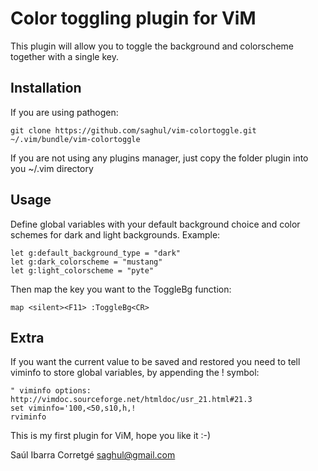Color toggling plugin for ViM
=============================

This plugin will allow you to toggle the background and colorscheme
together with a single key.

Installation
------------

If you are using pathogen:

    git clone https://github.com/saghul/vim-colortoggle.git ~/.vim/bundle/vim-colortoggle

If you are not using any plugins manager, just copy the folder plugin into you
~/.vim directory

Usage
-----

Define global variables with your default background choice and color
schemes for dark and light backgrounds. Example:

    let g:default_background_type = "dark"
    let g:dark_colorscheme = "mustang"
    let g:light_colorscheme = "pyte"

Then map the key you want to the ToggleBg function:

    map <silent><F11> :ToggleBg<CR>

Extra
-----

If you want the current value to be saved and restored you need to tell
viminfo to store global variables, by appending the ! symbol:

    " viminfo options: http://vimdoc.sourceforge.net/htmldoc/usr_21.html#21.3
    set viminfo='100,<50,s10,h,!
    rviminfo


This is my first plugin for ViM, hope you like it :-)

Saúl Ibarra Corretgé <saghul@gmail.com>
